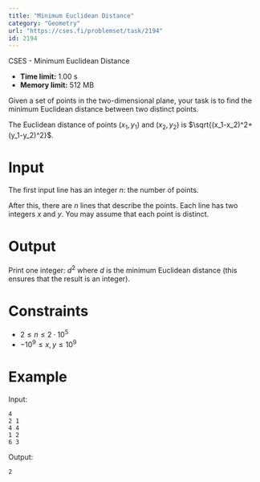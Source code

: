```yaml
---
title: "Minimum Euclidean Distance"
category: "Geometry"
url: "https://cses.fi/problemset/task/2194"
id: 2194
---
```


CSES - Minimum Euclidean Distance

  * **Time limit:** 1.00 s
  * **Memory limit:** 512 MB

Given a set of points in the two-dimensional plane, your task is to find the
minimum Euclidean distance between two distinct points.

The Euclidean distance of points $(x_1,y_1)$ and $(x_2,y_2)$ is
$\sqrt{(x_1-x_2)^2+(y_1-y_2)^2}$.

# Input

The first input line has an integer $n$: the number of points.

After this, there are $n$ lines that describe the points. Each line has two
integers $x$ and $y$. You may assume that each point is distinct.

# Output

Print one integer: $d^2$ where $d$ is the minimum Euclidean distance (this
ensures that the result is an integer).

# Constraints

  * $2 \le n \le 2 \cdot 10^5$
  * $-10^9 \le x,y \le 10^9$

# Example

Input:

    
    
    4
    2 1
    4 4
    1 2
    6 3
    

Output:

    
    
    2
    

